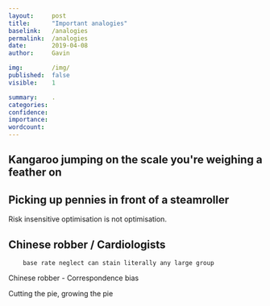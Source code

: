 ```yaml
---
layout:     post
title:      "Important analogies"
baselink:   /analogies
permalink:  /analogies
date:       2019-04-08
author:     Gavin

img:        /img/
published:  false
visible:    1

summary:    .
categories: 
confidence: 
importance: 
wordcount:      
---
```


##    Kangaroo jumping on the scale you're weighing a feather on

##    Picking up pennies in front of a steamroller

Risk insensitive optimisation is not optimisation.



##    Chinese robber / Cardiologists
        base rate neglect can stain literally any large group
Chinese robber - Correspondence bias 

Cutting the pie, growing the pie